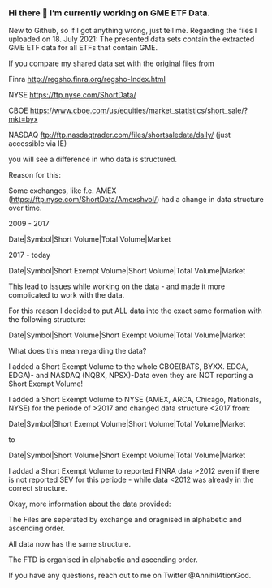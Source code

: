 ### Hi there 👋 I’m currently working on GME ETF Data.
New to Github, so if I got anything wrong, just tell me.
Regarding the files I uploaded on 18. July 2021:
The presented data sets contain the extracted GME ETF data for all ETFs that contain GME.

If you compare my shared data set with the original files from


Finra http://regsho.finra.org/regsho-Index.html

NYSE https://ftp.nyse.com/ShortData/

CBOE https://www.cboe.com/us/equities/market_statistics/short_sale/?mkt=byx

NASDAQ ftp://ftp.nasdaqtrader.com/files/shortsaledata/daily/ (just accessible via IE)



you will see a difference in who data is structured.

Reason for this: 

Some exchanges, like f.e. AMEX (https://ftp.nyse.com/ShortData/Amexshvol/) had a change in data structure over time.


2009 - 2017 

Date|Symbol|Short Volume|Total Volume|Market


2017 - today 

Date|Symbol|Short Exempt Volume|Short Volume|Total Volume|Market


This lead to issues while working on the data - and made it more complicated to work with the data.

For this reason I decided to put ALL data into the exact same formation with the following structure:

Date|Symbol|Short Volume|Short Exempt Volume|Total Volume|Market



What does this mean regarding the data? 

I added a Short Exempt Volume to the whole CBOE(BATS, BYXX. EDGA, EDGA)- and NASDAQ (NQBX, NPSX)-Data  even they are NOT reporting a Short Exempt Volume!

I added a Short Exempt Volume to NYSE (AMEX, ARCA, Chicago, Nationals, NYSE)  for the periode of >2017 and changed data structure <2017 from:


Date|Symbol|Short Exempt Volume|Short Volume|Total Volume|Market

to

Date|Symbol|Short Volume|Short Exempt Volume|Total Volume|Market


I addad a Short Exempt Volume to reported FINRA data >2012 even if there is not reported SEV for this periode - while data <2012 was already in the correct structure. 


Okay, more information about the data provided:


The Files are seperated by exchange and oragnised in alphabetic and ascending order. 

All data now has the same structure. 

The FTD is organised in alphabetic and ascending order.



If you have any questions, reach out to me on Twitter @Annihil4tionGod.






<!--
**AnnihilationGod/AnnihilationGod** is a ✨ _special_ ✨ repository because its `README.md` (this file) appears on your GitHub profile.

Here are some ideas to get you started:

- I’m currently working on GME ETF Data.
